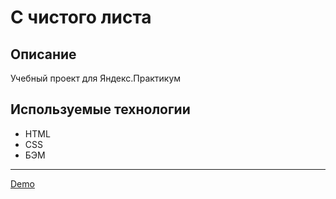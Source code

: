 # С чистого листа

## Описание
Учебный проект для Яндекс.Практикум

## Используемые технологии
* HTML
* CSS
* БЭМ

-----
[Demo](https://s-chistogo-lista.nothingisreal.ru/)
